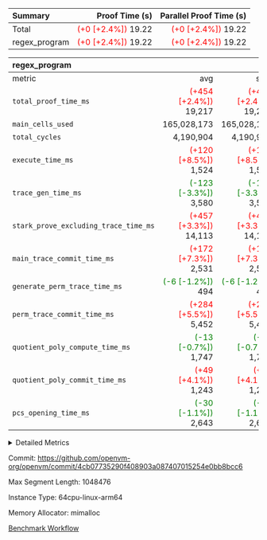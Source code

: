 | Summary | Proof Time (s) | Parallel Proof Time (s) |
|:---|---:|---:|
| Total | <span style='color: red'>(+0 [+2.4%])</span> 19.22 | <span style='color: red'>(+0 [+2.4%])</span> 19.22 |
| regex_program | <span style='color: red'>(+0 [+2.4%])</span> 19.22 | <span style='color: red'>(+0 [+2.4%])</span> 19.22 |


| regex_program |||||
|:---|---:|---:|---:|---:|
|metric|avg|sum|max|min|
| `total_proof_time_ms ` | <span style='color: red'>(+454 [+2.4%])</span> 19,217 | <span style='color: red'>(+454 [+2.4%])</span> 19,217 | <span style='color: red'>(+454 [+2.4%])</span> 19,217 | <span style='color: red'>(+454 [+2.4%])</span> 19,217 |
| `main_cells_used     ` |  165,028,173 |  165,028,173 |  165,028,173 |  165,028,173 |
| `total_cycles        ` |  4,190,904 |  4,190,904 |  4,190,904 |  4,190,904 |
| `execute_time_ms     ` | <span style='color: red'>(+120 [+8.5%])</span> 1,524 | <span style='color: red'>(+120 [+8.5%])</span> 1,524 | <span style='color: red'>(+120 [+8.5%])</span> 1,524 | <span style='color: red'>(+120 [+8.5%])</span> 1,524 |
| `trace_gen_time_ms   ` | <span style='color: green'>(-123 [-3.3%])</span> 3,580 | <span style='color: green'>(-123 [-3.3%])</span> 3,580 | <span style='color: green'>(-123 [-3.3%])</span> 3,580 | <span style='color: green'>(-123 [-3.3%])</span> 3,580 |
| `stark_prove_excluding_trace_time_ms` | <span style='color: red'>(+457 [+3.3%])</span> 14,113 | <span style='color: red'>(+457 [+3.3%])</span> 14,113 | <span style='color: red'>(+457 [+3.3%])</span> 14,113 | <span style='color: red'>(+457 [+3.3%])</span> 14,113 |
| `main_trace_commit_time_ms` | <span style='color: red'>(+172 [+7.3%])</span> 2,531 | <span style='color: red'>(+172 [+7.3%])</span> 2,531 | <span style='color: red'>(+172 [+7.3%])</span> 2,531 | <span style='color: red'>(+172 [+7.3%])</span> 2,531 |
| `generate_perm_trace_time_ms` | <span style='color: green'>(-6 [-1.2%])</span> 494 | <span style='color: green'>(-6 [-1.2%])</span> 494 | <span style='color: green'>(-6 [-1.2%])</span> 494 | <span style='color: green'>(-6 [-1.2%])</span> 494 |
| `perm_trace_commit_time_ms` | <span style='color: red'>(+284 [+5.5%])</span> 5,452 | <span style='color: red'>(+284 [+5.5%])</span> 5,452 | <span style='color: red'>(+284 [+5.5%])</span> 5,452 | <span style='color: red'>(+284 [+5.5%])</span> 5,452 |
| `quotient_poly_compute_time_ms` | <span style='color: green'>(-13 [-0.7%])</span> 1,747 | <span style='color: green'>(-13 [-0.7%])</span> 1,747 | <span style='color: green'>(-13 [-0.7%])</span> 1,747 | <span style='color: green'>(-13 [-0.7%])</span> 1,747 |
| `quotient_poly_commit_time_ms` | <span style='color: red'>(+49 [+4.1%])</span> 1,243 | <span style='color: red'>(+49 [+4.1%])</span> 1,243 | <span style='color: red'>(+49 [+4.1%])</span> 1,243 | <span style='color: red'>(+49 [+4.1%])</span> 1,243 |
| `pcs_opening_time_ms ` | <span style='color: green'>(-30 [-1.1%])</span> 2,643 | <span style='color: green'>(-30 [-1.1%])</span> 2,643 | <span style='color: green'>(-30 [-1.1%])</span> 2,643 | <span style='color: green'>(-30 [-1.1%])</span> 2,643 |



<details>
<summary>Detailed Metrics</summary>

| group | num_segments | keygen_time_ms | commit_exe_time_ms |
| --- | --- | --- | --- |
| regex_program | 1 | 715 | 46 | 

| group | air_name | quotient_deg | interactions | constraints |
| --- | --- | --- | --- | --- |
| regex_program | AccessAdapterAir<16> | 2 | 5 | 14 | 
| regex_program | AccessAdapterAir<2> | 2 | 5 | 14 | 
| regex_program | AccessAdapterAir<32> | 2 | 5 | 14 | 
| regex_program | AccessAdapterAir<4> | 2 | 5 | 14 | 
| regex_program | AccessAdapterAir<64> | 2 | 5 | 14 | 
| regex_program | AccessAdapterAir<8> | 2 | 5 | 14 | 
| regex_program | BitwiseOperationLookupAir<8> | 2 | 2 | 4 | 
| regex_program | KeccakVmAir | 2 | 321 | 4,571 | 
| regex_program | MemoryMerkleAir<8> | 2 | 4 | 40 | 
| regex_program | PersistentBoundaryAir<8> | 2 | 3 | 6 | 
| regex_program | PhantomAir | 2 | 3 | 5 | 
| regex_program | Poseidon2PeripheryAir<BabyBearParameters>, 1> | 2 | 1 | 286 | 
| regex_program | ProgramAir | 1 | 1 | 4 | 
| regex_program | RangeTupleCheckerAir<2> | 1 | 1 | 4 | 
| regex_program | VariableRangeCheckerAir | 1 | 1 | 4 | 
| regex_program | VmAirWrapper<Rv32BaseAluAdapterAir, BaseAluCoreAir<4, 8> | 2 | 19 | 43 | 
| regex_program | VmAirWrapper<Rv32BaseAluAdapterAir, LessThanCoreAir<4, 8> | 2 | 17 | 39 | 
| regex_program | VmAirWrapper<Rv32BaseAluAdapterAir, ShiftCoreAir<4, 8> | 2 | 23 | 90 | 
| regex_program | VmAirWrapper<Rv32BranchAdapterAir, BranchEqualCoreAir<4> | 2 | 11 | 25 | 
| regex_program | VmAirWrapper<Rv32BranchAdapterAir, BranchLessThanCoreAir<4, 8> | 2 | 13 | 41 | 
| regex_program | VmAirWrapper<Rv32CondRdWriteAdapterAir, Rv32JalLuiCoreAir> | 2 | 10 | 22 | 
| regex_program | VmAirWrapper<Rv32HintStoreAdapterAir, Rv32HintStoreCoreAir> | 2 | 15 | 17 | 
| regex_program | VmAirWrapper<Rv32JalrAdapterAir, Rv32JalrCoreAir> | 2 | 16 | 20 | 
| regex_program | VmAirWrapper<Rv32LoadStoreAdapterAir, LoadSignExtendCoreAir<4, 8> | 2 | 18 | 33 | 
| regex_program | VmAirWrapper<Rv32LoadStoreAdapterAir, LoadStoreCoreAir<4> | 2 | 17 | 38 | 
| regex_program | VmAirWrapper<Rv32MultAdapterAir, DivRemCoreAir<4, 8> | 2 | 25 | 88 | 
| regex_program | VmAirWrapper<Rv32MultAdapterAir, MulHCoreAir<4, 8> | 2 | 24 | 38 | 
| regex_program | VmAirWrapper<Rv32MultAdapterAir, MultiplicationCoreAir<4, 8> | 2 | 19 | 26 | 
| regex_program | VmAirWrapper<Rv32RdWriteAdapterAir, Rv32AuipcCoreAir> | 2 | 11 | 15 | 
| regex_program | VmConnectorAir | 2 | 3 | 9 | 

| group | air_name | segment | rows | prep_cols | perm_cols | main_cols | cells |
| --- | --- | --- | --- | --- | --- | --- | --- |
| regex_program | AccessAdapterAir<2> | 0 | 64 |  | 24 | 11 | 2,240 | 
| regex_program | AccessAdapterAir<4> | 0 | 32 |  | 24 | 13 | 1,184 | 
| regex_program | AccessAdapterAir<8> | 0 | 131,072 |  | 24 | 17 | 5,373,952 | 
| regex_program | BitwiseOperationLookupAir<8> | 0 | 65,536 | 3 | 8 | 2 | 655,360 | 
| regex_program | KeccakVmAir | 0 | 32 |  | 1,288 | 3,164 | 142,464 | 
| regex_program | MemoryMerkleAir<8> | 0 | 131,072 |  | 20 | 32 | 6,815,744 | 
| regex_program | PersistentBoundaryAir<8> | 0 | 131,072 |  | 12 | 20 | 4,194,304 | 
| regex_program | PhantomAir | 0 | 512 |  | 12 | 6 | 9,216 | 
| regex_program | Poseidon2PeripheryAir<BabyBearParameters>, 1> | 0 | 16,384 |  | 8 | 300 | 5,046,272 | 
| regex_program | ProgramAir | 0 | 131,072 |  | 8 | 10 | 2,359,296 | 
| regex_program | RangeTupleCheckerAir<2> | 0 | 524,288 | 2 | 8 | 1 | 4,718,592 | 
| regex_program | VariableRangeCheckerAir | 0 | 262,144 | 2 | 8 | 1 | 2,359,296 | 
| regex_program | VmAirWrapper<Rv32BaseAluAdapterAir, BaseAluCoreAir<4, 8> | 0 | 2,097,152 |  | 80 | 36 | 243,269,632 | 
| regex_program | VmAirWrapper<Rv32BaseAluAdapterAir, LessThanCoreAir<4, 8> | 0 | 65,536 |  | 40 | 37 | 5,046,272 | 
| regex_program | VmAirWrapper<Rv32BaseAluAdapterAir, ShiftCoreAir<4, 8> | 0 | 262,144 |  | 52 | 53 | 27,525,120 | 
| regex_program | VmAirWrapper<Rv32BranchAdapterAir, BranchEqualCoreAir<4> | 0 | 524,288 |  | 48 | 26 | 38,797,312 | 
| regex_program | VmAirWrapper<Rv32BranchAdapterAir, BranchLessThanCoreAir<4, 8> | 0 | 262,144 |  | 56 | 32 | 23,068,672 | 
| regex_program | VmAirWrapper<Rv32CondRdWriteAdapterAir, Rv32JalLuiCoreAir> | 0 | 131,072 |  | 44 | 18 | 8,126,464 | 
| regex_program | VmAirWrapper<Rv32HintStoreAdapterAir, Rv32HintStoreCoreAir> | 0 | 16,384 |  | 36 | 26 | 1,015,808 | 
| regex_program | VmAirWrapper<Rv32JalrAdapterAir, Rv32JalrCoreAir> | 0 | 131,072 |  | 36 | 28 | 8,388,608 | 
| regex_program | VmAirWrapper<Rv32LoadStoreAdapterAir, LoadSignExtendCoreAir<4, 8> | 0 | 1,024 |  | 76 | 35 | 113,664 | 
| regex_program | VmAirWrapper<Rv32LoadStoreAdapterAir, LoadStoreCoreAir<4> | 0 | 2,097,152 |  | 72 | 40 | 234,881,024 | 
| regex_program | VmAirWrapper<Rv32MultAdapterAir, DivRemCoreAir<4, 8> | 0 | 128 |  | 104 | 57 | 20,608 | 
| regex_program | VmAirWrapper<Rv32MultAdapterAir, MulHCoreAir<4, 8> | 0 | 256 |  | 100 | 39 | 35,584 | 
| regex_program | VmAirWrapper<Rv32MultAdapterAir, MultiplicationCoreAir<4, 8> | 0 | 65,536 |  | 80 | 31 | 7,274,496 | 
| regex_program | VmAirWrapper<Rv32RdWriteAdapterAir, Rv32AuipcCoreAir> | 0 | 65,536 |  | 28 | 21 | 3,211,264 | 
| regex_program | VmConnectorAir | 0 | 2 | 1 | 12 | 4 | 32 | 

| group | segment | trace_gen_time_ms | total_proof_time_ms | total_cycles | total_cells | stark_prove_excluding_trace_time_ms | quotient_poly_compute_time_ms | quotient_poly_commit_time_ms | perm_trace_commit_time_ms | pcs_opening_time_ms | main_trace_commit_time_ms | main_cells_used | generate_perm_trace_time_ms | execute_time_ms |
| --- | --- | --- | --- | --- | --- | --- | --- | --- | --- | --- | --- | --- | --- | --- |
| regex_program | 0 | 3,580 | 19,217 | 4,190,904 | 632,452,480 | 14,113 | 1,747 | 1,243 | 5,452 | 2,643 | 2,531 | 165,028,173 | 494 | 1,524 | 

</details>


Commit: https://github.com/openvm-org/openvm/commit/4cb07735290f408903a087407015254e0bb8bcc6

Max Segment Length: 1048476

Instance Type: 64cpu-linux-arm64

Memory Allocator: mimalloc

[Benchmark Workflow](https://github.com/openvm-org/openvm/actions/runs/12677054331)
